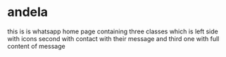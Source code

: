 # andela
this is is whatsapp home page containing three classes which is left side with icons second with contact with their message and third one with full content of message
